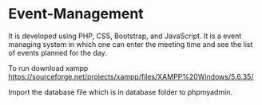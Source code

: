 # Event-Management
It is developed using PHP, CSS, Bootstrap, and JavaScript. It is a event managing system in which one can enter the meeting time and see the list of events planned for the day.

To run download xampp
https://sourceforge.net/projects/xampp/files/XAMPP%20Windows/5.6.35/

Import the database file which is in database folder to phpmyadmin.
